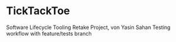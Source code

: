# TickTackToe
Software Lifecycle Tooling Retake Project, von Yasin Sahan
Testing workflow with feature/tests branch

